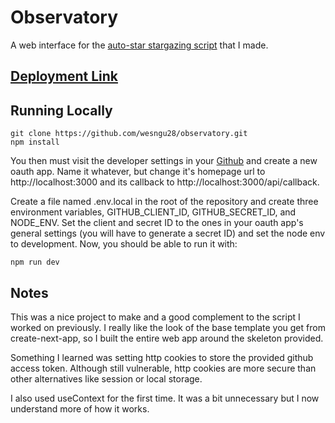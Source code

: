 # Observatory
A web interface for the [auto-star stargazing script](https://github.com/wesngu28/stargazing) that I made.

## [Deployment Link](https://observatories.vercel.app/)


## Running Locally

```
git clone https://github.com/wesngu28/observatory.git
npm install
```

You then must visit the developer settings in your [Github](https://github.com/settings/developers) and create a new oauth app. Name it whatever, but change it's homepage url to http://localhost:3000 and its callback to http://localhost:3000/api/callback. 

Create a file named .env.local in the root of the repository and create three environment variables, GITHUB_CLIENT_ID, GITHUB_SECRET_ID, and NODE_ENV. Set the client and secret ID to the ones in your oauth app's general settings (you will have to generate a secret ID) and set the node env to development. Now, you should be able to run it with:

```
npm run dev
```

## Notes
This was a nice project to make and a good complement to the script I worked on previously. I really like the look of the base template you get from create-next-app, so I built the entire web app around the skeleton provided.

Something I learned was setting http cookies to store the provided github access token. Although still vulnerable, http cookies are more secure than other alternatives like session or local storage.

I also used useContext for the first time. It was a bit unnecessary but I now understand more of how it works.